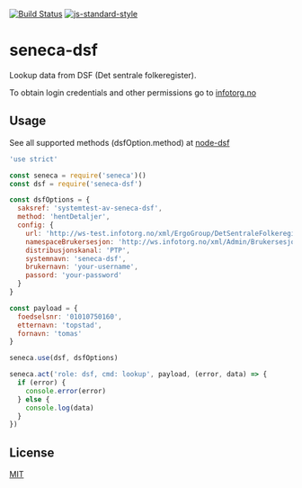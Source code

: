 [![Build Status](https://travis-ci.org/zrrrzzt/seneca-dsf.svg?branch=master)](https://travis-ci.org/zrrrzzt/seneca-dsf)
[![js-standard-style](https://img.shields.io/badge/code%20style-standard-brightgreen.svg?style=flat)](https://github.com/feross/standard)
# seneca-dsf
Lookup data from DSF (Det sentrale folkeregister). 

To obtain login credentials and other permissions go to [infotorg.no](https://www.infotorg.no)
                                                   
## Usage

See all supported methods (dsfOption.method) at [node-dsf](https://github.com/telemark/node-dsf#supported-methods)

```JavaScript
'use strict'

const seneca = require('seneca')()
const dsf = require('seneca-dsf')

const dsfOptions = {
  saksref: 'systemtest-av-seneca-dsf',
  method: 'hentDetaljer',
  config: {
    url: 'http://ws-test.infotorg.no/xml/ErgoGroup/DetSentraleFolkeregister1_4/2015-08-10/DetSentraleFolkeregister1_4.wsdl',
    namespaceBrukersesjon: 'http://ws.infotorg.no/xml/Admin/Brukersesjon/2006-07-07/Brukersesjon.xsd',
    distribusjonskanal: 'PTP',
    systemnavn: 'seneca-dsf',
    brukernavn: 'your-username',
    passord: 'your-password'
  }
}

const payload = {
  foedselsnr: '01010750160',
  etternavn: 'topstad',
  fornavn: 'tomas'
}

seneca.use(dsf, dsfOptions)

seneca.act('role: dsf, cmd: lookup', payload, (error, data) => {
  if (error) {
    console.error(error)
  } else {
    console.log(data)
  }
})
```

## License
[MIT](LICENSE)